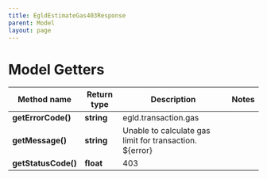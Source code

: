 ```yaml
---
title: EgldEstimateGas403Response
parent: Model
layout: page
---
```


# Model Getters

Method name | Return type | Description | Notes
------------ | ------------- | ------------- | -------------
**getErrorCode()** | **string** | egld.transaction.gas |
**getMessage()** | **string** | Unable to calculate gas limit for transaction. ${error} |
**getStatusCode()** | **float** | 403 |

